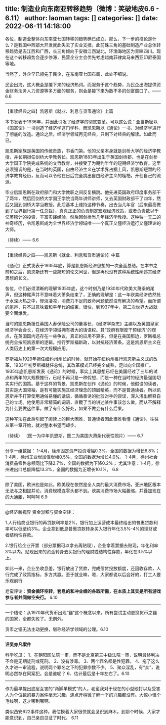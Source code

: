 title: 制造业向东南亚转移趋势（微博：笑破地皮6.6 - 6.11）
author: laoman
tags: []
categories: []
date: 2022-06-11 14:18:00
---
各位，制造业整体向东南亚七国转移的趋势确已成立，那么，下一步的推论是什么？<!-- more -->是我国中西部大开发就此失去了实业支撑。此前珠三角的基础制造产业总体转移趋势是去江西和广西，长三角倾向于安徽江西湖北，环渤海地区为青睐四川。现在这个转移趋势会逐步停滞，民营企业主会优先考虑越南菲律宾马来西亚印尼泰国等地。

当然了，外企早已领先于民企，在东南亚七国布局，此处不细说。

民企出海，这大概会是接下来的经济热词。而服务于这个趋势，为民企出海提供资金财务法务人力资源等多方面的服务，则会是接下来为数不多的创富窗口了。—— 6.6
- - - 

【重读经典之四】凯恩斯《就业、利息与货币通论》上篇

本书发表于1936年，并因此引发了经济学的彻底变革。可以这么说：亚当斯密以《国富论》一书创造了经济学这门学科，而凯恩斯以《通论》一书，对经济学进行了彻底的改造。通论之后，经济学领域再无经典，只剩下对经典的解读。如此而已。

凯恩斯家族是英国的传统贵族，书香门第。他的父亲本身就是剑桥大学的经济学教授，并长期担任剑桥大学教务长。凯恩斯1883年出生于英国剑桥郡，也是在剑桥大学国王学院完成系统的文哲教育，并接受了为期约半年的短期经济学教育。这里必须强调的是，在当时的英国，自由经济主义在学术界占据上风，凯恩斯短暂的经济学教育经历，反而可以令他在日后完全跳出自由经济主义的桎梏，开创自己的流派。

毕业后凯恩斯在政府部门和大学教职之间反复横跳。他先进英国政府印度事务部干了两年，然后回剑桥大学国王学院当两年讲师讲师，又去英国财政部干了四年，然后又回到剑桥大学当教授。此后基本上维持这种节奏，出去当几年官（后来最高做到了世界银行第一任总裁），真真正正的负责制定宏观经济政策，或者负责数以千亿英镑计的投资，丰富实践经验，然后回剑桥当几年经济学教授。这种独一无二的神奇经历，令凯恩斯成为全世界经济学领域唯一一个真正又懂经济运行又懂理论的大师。

（待续）—— 6.6
- - -

【重读经典之四——凯恩斯《就业、利息和货币通论》】中篇

《通论》正式发表于1935年底，算是凯恩斯经济思想的一次全面总结。在本书之前和之后，凯恩斯还有一些简短的论文问世，但是再也没有这种系统性阐述其经济思想的长文。

各位，你们必须清晰的理解1935年底，这个时刻乃是1930年代欧美大萧条的尾声，但这种尾声并不意味着大萧条结束了，正确的理解是：这一年欧美经济依然处于水深火热之中，惨淡凄凉，消费力不足的致命问题依然没有解决的希望。而所谓的尾声，只不过意味着和平年代的结束，很快，到1937年中，第二次世界大战就要全面爆发。

当时的凯恩斯担任英国人寿保险公司的董事长、《经济学杂志》主编以及英国皇家经济学会会长，在经济学领域拥有极大的话语权。其“政府有限度干预经济”的观点，在英国国内还存在一些争议，真正的应用不算多，但是在美国那边，罗斯福总统完全按照凯恩斯的逻辑，推行罗斯福新政，以对抗经济萧条。这是凯恩斯主义在人类历史上的第一次大规模应用。

罗斯福从1929年担任纽约州州长的时候，就开始在纽约州推行凯恩斯主义式的改革，1933年初罗斯福就任总统，其改革模式已经完全成熟，足以向全国推广。1935年底凯恩斯发表《通论》的时候，事实上其思想已经在美国经过了三年的试点和两年的大规模推行，已经不再只是一种假想，而是一种在当时的经济最强国切实实行的国策。基于这样的背景，凯恩斯在创作《通论》的时候，他假设的读者，其实是大国领袖，是有可能实施其经济理念的顶层精英，而不是普通读者。所以凯恩斯并不打算使用通俗易懂的话语，循循善诱的批驳对手的谬误，深入浅出解释自己的立场。他使用非常精简的词语，直截了当的讲述某件事该怎么做，而从不解释为什么要做这件事，做了有什么好处，如果不做会有什么后果。

这种写法在此后引起了阅读上的巨大困难，普通读者因此很难看懂《通论》，往往从第一章开始，就对整本书望而却步。

（待续）
（图一为中年凯恩斯，图二为美国大萧条代表性照片）—— 6.7
- - -

分享一组数据：
1-4月，徐州固定资产投资增幅0.3%，全国的数据为增长6.8%；
1-4月，徐州工业增加值增幅0.5%，全国的数据为增长4.0%。
1-4月，徐州社会消费品零售总额同比下降2.7%，全国的数据为下降0.2%；
尤其注意：1-4月，徐州进出口总额降幅13.3%，全国的数据为正增长10.1%。     6.8
- - - 

除了美国，欧洲也是如此。欧美现在依然是全人类的最大消费市场，亚洲地区根本无法与之相提并论，消费规模连零头都不到。欧美消费市场大幅萎缩，并叠加现在的大通胀，呵呵呵 6.9
- - - 
@经济新视界
资金淤积与资金空转：

1.人行给商业银行的再贷款利率是2%，银行加上运营成本最终给出的普惠贷款利率可以低至约3%。企业拿到低息普惠贷款转身买入银行年化3.5%-4%的理财或者结构性存款。

2.银行给企业开票（部分票据可以拿去再贴现），企业拿着票据去贴现，年化利率3%以内。贴现出来的资金转身去买银行的理财或结构性存款，年化在3.5%以上。

如此一来，企业坐收息差，银行放出了贷款，完成信贷投放额度，还回收存款，人行完成了政策指标，多方共赢。至于就业嘛，嗯，大家都说以后会好的，打工人要乐观前行

老蛮评论：**资金循环空转，套息的和冲业绩的各取所需，在本质上其实是所有游戏参与者共同做空央行。** 6.10
- - - 
一个结论：从1970年代货币出现“锚”这个概念以来，所有尝试主动更换货币之锚的国家，全都失败了。无例外。 

货币之锚无法主动更换，堪称经济学领域的公理。6.10
- - - 
**评吴亦凡案件**

科学吃瓜：
1、在朝阳区法院一审，而不是北京第三中级法院一审，说明最终判决不会是无期徒刑或死刑。
2、没有涉毒。
3、两个罪名都是性犯罪。
4、拖了这么久才进一审流程，说明两个罪名之下的犯罪宗数不少。
5、聚众淫乱，有“众”，说明必然存在同案犯。会是谁呢？
6、估计最后是十年左右了。6.10
- - -
作为最早提出底层互害的“两脚羊模式”的人，老蛮我对于现在的小型殴打以及受害人为个位数的暴力案件毫无兴趣，连点开稍微了解一下的兴趣都没有。大惊小怪个毛线啊，这才哪到哪啊。

类似西安622事件这种，我估摸着大家很快就会见识到麻木。到那个时候，大家才能意识到，自己亲自见证了时代。 6.11


